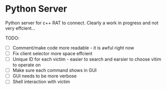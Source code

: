 # Python Server
Python server for c++ RAT to connect. Clearly a work in progress and not very effcient...

TODO:
  - [ ] Comment/make code more readable - it is awful right now
  - [ ] Fix client selector more space effcient
  - [ ] Unique ID for each victim - easier to search and earsier to choose vitim to operate on
  - [ ] Make sure each command shows in GUI
  - [ ] GUI needs to be more verbose
  - [ ] Shell interaction with victim
